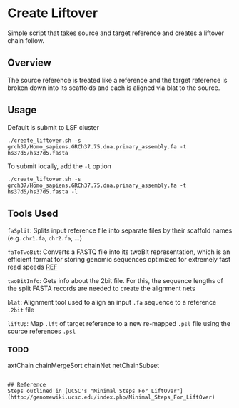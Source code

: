 # Create Liftover
Simple script that takes source and target reference and creates a liftover chain follow.   

## Overview
The source reference is treated like a reference and the target reference is broken down into its scaffolds and each
is aligned via blat to the source.

## Usage
Default is submit to LSF cluster
```
./create_liftover.sh -s grch37/Homo_sapiens.GRCh37.75.dna.primary_assembly.fa -t hs37d5/hs37d5.fasta
```
To submit locally, add the `-l` option
```
./create_liftover.sh -s grch37/Homo_sapiens.GRCh37.75.dna.primary_assembly.fa -t hs37d5/hs37d5.fasta -l
```

## Tools Used

`faSplit`: Splits input reference file into separate files by their scaffold names (e.g. `chr1.fa`, `chr2.fa`, ...)

`faToTwoBit`: Converts a FASTQ file into its twoBit representation, which is an efficient format for storing genomic 
sequences optimized for extremely fast read speeds [REF](https://biojulia.net/BioSequences.jl/v1.0/io/twobit.html)

`twoBitInfo`: Gets info about the 2bit file. For this, the sequence lengths of the split FASTA records are needed to
create the alignment nets

`blat`: Alignment tool used to align an input `.fa` sequence to a reference `.2bit` file

`liftUp`: Map `.lft` of target reference to a new re-mapped `.psl` file using the source references `.psl`

### TODO
axtChain
chainMergeSort
chainNet
netChainSubset
```

## Reference
Steps outlined in [UCSC's "Minimal Steps For LiftOver"](http://genomewiki.ucsc.edu/index.php/Minimal_Steps_For_LiftOver)

